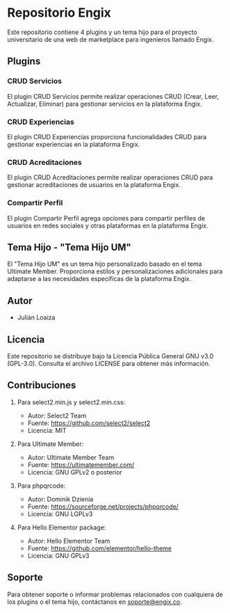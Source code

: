 # Repositorio Engix

Este repositorio contiene 4 plugins y un tema hijo para el proyecto universitario de una web de marketplace para ingenieros llamado Engix.

## Plugins

### CRUD Servicios

El plugin CRUD Servicios permite realizar operaciones CRUD (Crear, Leer, Actualizar, Eliminar) para gestionar servicios en la plataforma Engix.

### CRUD Experiencias

El plugin CRUD Experiencias proporciona funcionalidades CRUD para gestionar experiencias en la plataforma Engix.

### CRUD Acreditaciones

El plugin CRUD Acreditaciones permite realizar operaciones CRUD para gestionar acreditaciones de usuarios en la plataforma Engix.

### Compartir Perfil

El plugin Compartir Perfil agrega opciones para compartir perfiles de usuarios en redes sociales y otras plataformas en la plataforma Engix.

## Tema Hijo - "Tema Hijo UM"

El "Tema Hijo UM" es un tema hijo personalizado basado en el tema Ultimate Member. Proporciona estilos y personalizaciones adicionales para adaptarse a las necesidades específicas de la plataforma Engix.

## Autor

- Julián Loaiza

## Licencia

Este repositorio se distribuye bajo la Licencia Pública General GNU v3.0 (GPL-3.0). Consulta el archivo LICENSE para obtener más información.

## Contribuciones

1. Para select2.min.js y select2.min.css:
   - Autor: Select2 Team
   - Fuente: https://github.com/select2/select2
   - Licencia: MIT

2. Para Ultimate Member:
   - Autor: Ultimate Member Team
   - Fuente: https://ultimatemember.com/
   - Licencia: GNU GPLv2 o posterior

3. Para phpqrcode:
   - Autor: Dominik Dzienia
   - Fuente: https://sourceforge.net/projects/phpqrcode/
   - Licencia: GNU LGPLv3

4. Para Hello Elementor package:
   - Autor: Hello Elementor Team
   - Fuente: https://github.com/elementor/hello-theme
   - Licencia: GNU GPLv3


## Soporte

Para obtener soporte o informar problemas relacionados con cualquiera de los plugins o el tema hijo, contáctanos en soporte@engix.co.
